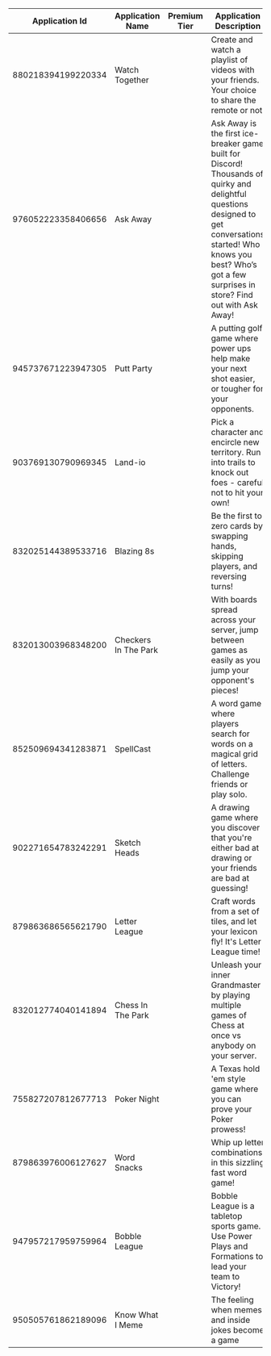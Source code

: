 | Application Id     | Application Name     | Premium Tier | Application Description                                                                                                                                                                                                       | Application Icon                 | Image                                                       |
| ------------------ | -------------------- | ------------ | ----------------------------------------------------------------------------------------------------------------------------------------------------------------------------------------------------------------------------- | -------------------------------- | ----------------------------------------------------------- |
| 880218394199220334 | Watch Together       |              | Create and watch a playlist of videos with your friends. Your choice to share the remote or not.                                                                                                                              | ec48acbad4c32efab4275cb9f3ca3a58 | [Watch Together](./880218394199220334.png)       |
| 976052223358406656 | Ask Away             |              | Ask Away is the first ice-breaker game built for Discord! Thousands of quirky and delightful questions designed to get conversations started! Who knows you best? Who’s got a few surprises in store? Find out with Ask Away! | 4f86c19a69cc3002d1b52f7a22687adf | [Ask Away](./976052223358406656.png)             |
| 945737671223947305 | Putt Party           |              | A putting golf game where power ups help make your next shot easier, or tougher for your opponents.                                                                                                                           | 12ee915c2f75d7f2c7d551819534f158 | [Putt Party](./945737671223947305.png)           |
| 903769130790969345 | Land-io              |              | Pick a character and encircle new territory. Run into trails to knock out foes - careful not to hit your own!                                                                                                                 | c4d8b95b8f06b1ff8cf2b769e94505a8 | [Land-io](./903769130790969345.png)              |
| 832025144389533716 | Blazing 8s           |              | Be the first to zero cards by swapping hands, skipping players, and reversing turns!                                                                                                                                          | 6fe6e3dda7657b83758693205a833aa1 | [Blazing 8s](./832025144389533716.png)           |
| 832013003968348200 | Checkers In The Park |              | With boards spread across your server, jump between games as easily as you jump your opponent's pieces!                                                                                                                       | 97e50fed67f44802dbb4901d74a6f9a1 | [Checkers In The Park](./832013003968348200.png) |
| 852509694341283871 | SpellCast            |              | A word game where players search for words on a magical grid of letters. Challenge friends or play solo.                                                                                                                      | 9a4a52c760994654a416740ae0b19fbb | [SpellCast](./852509694341283871.png)            |
| 902271654783242291 | Sketch Heads         |              | A drawing game where you discover that you're either bad at drawing or your friends are bad at guessing!                                                                                                                      | 0fbc3e38ea4b26c47d8001eff6b94a7b | [Sketch Heads](./902271654783242291.png)         |
| 879863686565621790 | Letter League        |              | Craft words from a set of tiles, and let your lexicon fly! It's Letter League time!                                                                                                                                           | 0096355142a9b00bc2676ec09b9c8dbc | [Letter League](./879863686565621790.png)        |
| 832012774040141894 | Chess In The Park    |              | Unleash your inner Grandmaster by playing multiple games of Chess at once vs anybody on your server.                                                                                                                          | 3b3981ddf67c8702920fae10b5f123ed | [Chess In The Park](./832012774040141894.png)    |
| 755827207812677713 | Poker Night          |              | A Texas hold 'em style game where you can prove your Poker prowess!                                                                                                                                                           | e594da3ca4520c7edde5b59948e97cdc | [Poker Night](./755827207812677713.png)          |
| 879863976006127627 | Word Snacks          |              | Whip up letter combinations in this sizzling fast word game!                                                                                                                                                                  | 930f9cfe504211a130419e731babc597 | [Word Snacks](./879863976006127627.png)          |
| 947957217959759964 | Bobble League        |              | Bobble League is a tabletop sports game. Use Power Plays and Formations to lead your team to Victory!                                                                                                                         | b485f75e95e6486a758a4aa5db3352f4 | [Bobble League](./947957217959759964.png)        |
| 950505761862189096 | Know What I Meme     |              | The feeling when memes and inside jokes become a game                                                                                                                                                                         | 6f547114b2979b8bc83e4ba91b4d770d | [Know What I Meme](./950505761862189096.png)     |